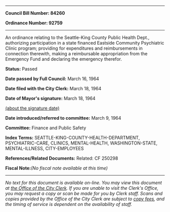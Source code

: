 

********

**Council Bill Number: 84260**
   
**Ordinance Number: 92759**
********

 An ordinance relating to the Seattle-King County Public Health Dept., authorizing participation in a state financed Eastside Community Psychiatric Clinic program; providing for expenditures and reimbursements in connection therewith, making a reimbursable appropriation from the Emergency Fund and declaring the emergency therefor.

**Status:** Passed
   
**Date passed by Full Council:** March 16, 1964
   
**Date filed with the City Clerk:** March 18, 1964
   
**Date of Mayor's signature:** March 18, 1964
   
[(about the signature date)](/~public/approvaldate.htm)
   
   
   
**Date introduced/referred to committee:** March 9, 1964
   
**Committee:** Finance and Public Safety
   
   
**Index Terms:** SEATTLE-KING-COUNTY-HEALTH-DEPARTMENT, PSYCHIATRIC-CARE, CLINICS, MENTAL-HEALTH, WASHINGTON-STATE, MENTAL-ILLNESS, CITY-EMPLOYEES

**References/Related Documents:** Related: CF 250298

**Fiscal Note:**_(No fiscal note available at this time)_
********

_No text for this document is available on-line. You may view this document at [the Office of the City Clerk](http://www.seattle.gov/leg/clerk/contactUs.htm). If you are unable to visit the Clerk's Office, you may request a copy or scan be made for you by Clerk staff. Scans and copies provided by the Office of the City Clerk are subject to [copy fees](http://clerk.seattle.gov/~public/clerkfees.htm), and the timing of service is dependent on the availability of staff._

